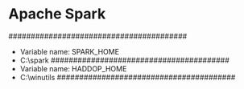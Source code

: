 # Apache Spark

########################################
- Variable name: SPARK_HOME
- C:\spark
########################################
- Variable name: HADDOP_HOME
- C:\winutils
########################################

